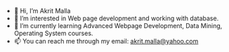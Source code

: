 - 👋 Hi, I’m Akrit Malla
- 👀 I’m interested in Web page development and working with database.
- 🌱 I’m currently learning Advanced Webpage Development, Data Mining, 
      Operating System courses.
- 📫 You can reach me through my email: akrit.malla@yahoo.com
